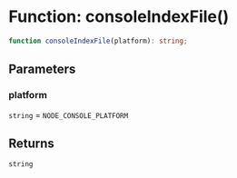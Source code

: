 # Function: consoleIndexFile()

```ts
function consoleIndexFile(platform): string;
```

## Parameters

### platform

`string` = `NODE_CONSOLE_PLATFORM`

## Returns

`string`
